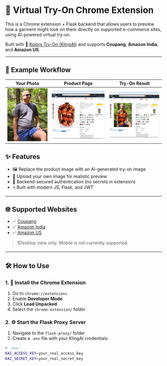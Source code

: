 # 🧥 Virtual Try-On Chrome Extension

This is a Chrome extension + Flask backend that allows users to preview how a garment might look on them directly on supported e-commerce sites, using AI-powered virtual try-on.

Built with 💙 [Kolors Try-On (KlingAI)](https://klingai.com/global/) and supports **Coupang**, **Amazon India**, and **Amazon US**.

---

## 📸 Example Workflow

| Your Photo | Product Page | Try-On Result |
|------------|--------------|----------------|
| ![user](test-images/user.jpg) | ![original](test-images/original.png) | ![generated](test-images/generated.png) |

## ✨ Features

- 🖼️ Replace the product image with an AI-generated try-on image
- 👤 Upload your own image for realistic preview
- 🔐 Backend-secured authentication (no secrets in extension)
- ⚡ Built with modern JS, Flask, and JWT

---

## 🌐 Supported Websites

- ✅ [Coupang](https://www.coupang.com/)
- ✅ [Amazon India](https://www.amazon.in/)
- ✅ [Amazon US](https://www.amazon.com/)

> ❗Desktop view only. Mobile is not currently supported.

---

## 🛠 How to Use

### 1. 🧩 Install the Chrome Extension

1. Go to `chrome://extensions`
2. Enable **Developer Mode**
3. Click **Load Unpacked**
4. Select the `chrome-extension/` folder

### 2. ⚙️ Start the Flask Proxy Server

1. Navigate to the `flask-proxy/` folder
2. Create a `.env` file with your KlingAI credentials:

```bash
# .env
KAI_ACCESS_KEY=your_real_access_key
KAI_SECRET_KEY=your_real_secret_key
